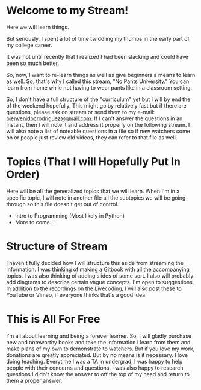 # Welcome to my Stream!

Here we will learn things.

But seriously, I spent a lot of time twiddling my thumbs in the early part of my college career. 

It was not until recently that I realized I had been slacking and could have been so much better. 

So, now, I want to re-learn things as well as give beginners a means to learn as well. 
So, that's why I called this stream, "No Pants University." 
You can learn from home while not having to wear pants like in a classroom setting. 

So, I don't have a full structure of the "curriculum" yet but I will by end the of the weekend hopefully.
This might go by relatively fast but if there are questions, please ask on stream or send them to my e-mail: bienvenidocrodriguez@gmail.com.
If I can't answer the questions in an instant, then I will note it and address it properly on the following stream.
I will also note a list of noteable questions in a file so if new watchers come on or people just review old videos, they can refer to that file as well.

# Topics (That I will Hopefully Put In Order)

Here will be all the generalized topics that we will learn. 
When I'm in a specific topic, I will note in another file all the subtopics we will be going through so this file doesn't get out of control.

* Intro to Programming (Most likely in Python)
* More to come...


# Structure of Stream

I haven't fully decided how I will structure this aside from streaming the information. 
I was thinking of making a Gitbook with all the accompanying topics. I was also thinking of adding slides of some sort.
I also will probably add diagrams to describe certain vague concepts.
I'm open to suggestions. 
In addition to the recordings on the Livecoding, I will also post these to YouTube or Vimeo, if everyone thinks that's a good idea.

# This is All For Free

I'm all about learning and being a forever learner. 
So, I will gladly purchase new and noteworthy books and take the information I learn from them and make plans of my own to demonstrate to watchers.
But if you love my work, donations are greatly appreciated. But by no means is it necessary. I love doing teaching. 
Everytime I was a TA in undergrad, I was happy to help people with their concerns and questions. 
I was also happy to research questions I didn't know the answer to off the top of my head and return to them a proper answer.
